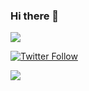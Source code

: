 ### Hi there 👋 

![](https://komarev.com/ghpvc/?username=greybax)

[![Twitter Follow](https://img.shields.io/twitter/follow/greybax)](https://twitter.com/greybax)

<!--
**greybax/greybax** is a ✨ _special_ ✨ repository because its `README.md` (this file) appears on your GitHub profile.

Here are some ideas to get you started:

- 🔭 I’m currently working on ...
- 🌱 I’m currently learning ...
- 👯 I’m looking to collaborate on ...
- 🤔 I’m looking for help with ...
- 💬 Ask me about ...
- 📫 How to reach me: ...
- 😄 Pronouns: ...
- ⚡ Fun fact: ...
-->

<a href="https://www.buymeacoffee.com/IB2jYiCDf"><img src="https://img.buymeacoffee.com/button-api/?text=Buy me a coffee&emoji=☕&slug=IB2jYiCDf&button_colour=5F7FFF&font_colour=ffffff&font_family=Bree&outline_colour=000000&coffee_colour=FFDD00" /></a>

